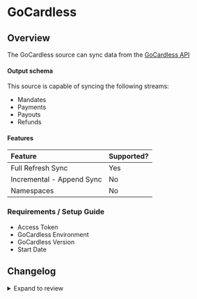 # GoCardless

## Overview

The GoCardless source can sync data from the [GoCardless API](https://gocardless.com/)

#### Output schema

This source is capable of syncing the following streams:

- Mandates
- Payments
- Payouts
- Refunds

#### Features

| Feature                   | Supported? |
| :------------------------ | :--------- |
| Full Refresh Sync         | Yes        |
| Incremental - Append Sync | No         |
| Namespaces                | No         |

### Requirements / Setup Guide

- Access Token
- GoCardless Environment
- GoCardless Version
- Start Date

## Changelog

<details>
  <summary>Expand to review</summary>

| Version | Date       | Pull Request                                             | Subject                                   |
| :------ | :--------- | :------------------------------------------------------- | :---------------------------------------- |
| 0.1.14 | 2024-08-12 | [43840](https://github.com/airbytehq/airbyte/pull/43840) | Update dependencies |
| 0.1.13 | 2024-08-10 | [43706](https://github.com/airbytehq/airbyte/pull/43706) | Update dependencies |
| 0.1.12 | 2024-08-03 | [43230](https://github.com/airbytehq/airbyte/pull/43230) | Update dependencies |
| 0.1.11 | 2024-07-27 | [42810](https://github.com/airbytehq/airbyte/pull/42810) | Update dependencies |
| 0.1.10 | 2024-07-20 | [42223](https://github.com/airbytehq/airbyte/pull/42223) | Update dependencies |
| 0.1.9 | 2024-07-13 | [41826](https://github.com/airbytehq/airbyte/pull/41826) | Update dependencies |
| 0.1.8 | 2024-07-10 | [41559](https://github.com/airbytehq/airbyte/pull/41559) | Update dependencies |
| 0.1.7 | 2024-07-09 | [41291](https://github.com/airbytehq/airbyte/pull/41291) | Update dependencies |
| 0.1.6 | 2024-07-06 | [40846](https://github.com/airbytehq/airbyte/pull/40846) | Update dependencies |
| 0.1.5 | 2024-06-25 | [40370](https://github.com/airbytehq/airbyte/pull/40370) | Update dependencies |
| 0.1.4 | 2024-06-21 | [39946](https://github.com/airbytehq/airbyte/pull/39946) | Update dependencies |
| 0.1.3 | 2024-06-06 | [39207](https://github.com/airbytehq/airbyte/pull/39207) | [autopull] Upgrade base image to v1.2.2 |
| 0.1.2 | 2024-06-05 | [38818](https://github.com/airbytehq/airbyte/pull/38818) | Make compatible with the builder |
| 0.1.1 | 2024-05-20 | [38425](https://github.com/airbytehq/airbyte/pull/38425) | [autopull] base image + poetry + up_to_date |
| 0.1.0 | 2022-10-19 | [17792](https://github.com/airbytehq/airbyte/pull/17792) | Initial release supporting the GoCardless |

</details>

